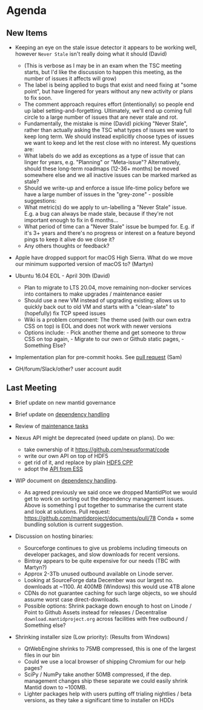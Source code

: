 Agenda
======


New Items
---------

- Keeping an eye on the stale issue detector it appears to be working well, however `Never Stale` isn't really doing what it should (David)
  - (This is verbose as I may be in an exam when the TSC meeting starts, but I'd like the discussion to happen this meeting, as the number of issues it affects will grow)
  - The label is being applied to bugs that exist and need fixing at "some point", but have lingered for years without any new activity or plans to fix soon.
  - The comment approach requires effort (intentionally) so people end up label setting-and-forgetting. Ultimately, we'll end up coming full circle to a large number of issues that are never stale and rot.
  - Fundamentally, the mistake is mine (David) picking "Never Stale", rather than actually asking the TSC what types of issues we want to keep long term. We should instead explicitly choose types of issues we want to keep and let the rest close with no interest. My questions are:
  - What labels do we add as exceptions as a type of issue that can linger for years, e.g. "Planning" or "Meta-issue"? Alternatively, should these long-term roadmaps (12-36+ months) be moved somewhere else and we all inactive issues can be marked marked as stale?
  - Should we write-up and enforce a issue life-time policy before we have a large number of issues in the "grey-zone" - possible suggestions:
  - What metric(s) do we apply to un-labelling a "Never Stale" issue. E.g. a bug can always be made stale, because if they're not important enough to fix in 6 months...
  - What period of time can a "Never Stale" issue be bumped for. E.g. if it's 3+ years and there's no progress or interest on a feature beyond pings to keep it alive do we close it?
  - Any others thoughts or feedback?

- Apple have dropped support for macOS High Sierra. What do we move our minimum supported version of macOS to? (Martyn)

- Ubuntu 16.04 EOL - April 30th (David)
  - Plan to migrate to LTS 20.04, move remaining non-docker services into containers to make upgrades / maintenance easier
  - Should use a new VM instead of upgrading existing; allows us to quickly back out to old VM and starts with a "clean-slate" to (hopefully) fix TCP speed issues
  - Wiki is a problem component: The theme used (with our own extra CSS on top) is EOL and does not work with newer versions
  - Options include: - Pick another theme and get someone to throw CSS on top again, - Migrate to our own or Github static pages, - Something Else?
- Implementation plan for pre-commit hooks. See [pull request](https://github.com/mantidproject/documents/pull/88) (Sam)
- GH/forum/Slack/other? user account audit
    

Last Meeting
------------

- Brief update on new mantid governance
- Brief update on [dependency handling](https://github.com/mantidproject/documents/blob/thirdparty-dependencies/Design/ThirdpartyDependencies.md)
- Review of [maintenance tasks](https://github.com/mantidproject/mantid/projects/15)
- Nexus API might be deprecated (need update on plans). Do we:
  - take ownership of it https://github.com/nexusformat/code
  - write our own API on top of HDF5
  - get rid of it, and replace by plain [HDF5 CPP](https://portal.hdfgroup.org/pages/viewpage.action?pageId=50073884)
  - adopt the [API from ESS](https://github.com/ess-dmsc/h5cpp)
- WIP document on [dependency handling](https://github.com/mantidproject/documents/blob/thirdparty-dependencies/Design/ThirdpartyDependencies.md).
  - As agreed previously we said once we dropped MantidPlot we would get to work on sorting out the dependency management issues. Above is something
    I put together to summarise the current state and look at solutions.
    Pull request: https://github.com/mantidproject/documents/pull/78
    Conda + some bundling solution is current suggestion.

- Discussion on hosting binaries:
  - Sourceforge continues to give us problems including timeouts on developer packages, and slow downloads for recent versions.
  - Bintray appears to be quite expensive for our needs (TBC with Martyn?)
  - Approx 2-3Tb unused outbound available on Linode server.
  - Looking at SourceForge data December was our largest no. downloads at ~1100. At 400MB (Windows) this would use 4TB alone
  - CDNs do not guarantee caching for such large objects, so we should assume worst case direct-downloads.
  - Possible options: Shrink package down enough to host on Linode / Point to Github Assets instead for releases / Decentralise `download.mantidproject.org` across facilities with free outbound / Something else?

- Shrinking installer size (Low priority):
  (Results from Windows)
  - QtWebEngine shrinks to 75MB compressed, this is one of the largest files in our bin
  - Could we use a local browser of shipping Chromium for our help pages?
  - SciPy / NumPy take another 50MB compressed, if the dep. management changes ship these separate we could easily shrink Mantid down to ~100MB.
  - Lighter packages help with users putting off trialing nightlies / beta versions, as they take a significant time to installer on HDDs
